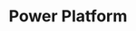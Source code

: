 ---
title: Power Platform
menu:
  sidebar:
    name: Power Platform
    identifier: powerplatform
    weight: 200
---